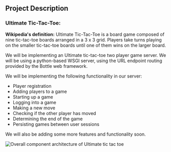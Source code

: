 ## Project Description
###  Ultimate Tic-Tac-Toe:
__Wikipedia's definition:__ Ultimate Tic-Tac-Toe is a board game composed of nine tic-tac-toe boards arranged in a 3 x 3 grid. 
Players take turns playing on the smaller tic-tac-toe boards until one of them wins on the larger board.
    
We will be implementing an Ultimate tic-tac-toe two player game server. We will be using a python-based WSGI server,
using the URL endpoint routing provided by the Bottle web framework.

We will be implementing the following functionality in our server:
* Player registration
* Adding players to a game
* Starting up a game
* Logging into a game
* Making a new move
* Checking if the other player has moved
* Determining the end of the game
* Persisting games between user sessions

We will also be adding some more features and functionality soon.


![Overall component architecture of Ultimate tic tac toe]()

    


